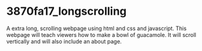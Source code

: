 # 3870fa17_longscrolling
A extra long, scrolling webpage using html and css and javascript. This webpage will teach viewers how to make a bowl of guacamole. It will scroll vertically and will also include an about page.
